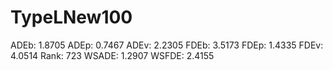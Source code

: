 # TypeLNew100

ADEb: 1.8705
ADEp: 0.7467
ADEv: 2.2305
FDEb: 3.5173
FDEp: 1.4335
FDEv: 4.0514
Rank: 723
WSADE: 1.2907
WSFDE: 2.4155